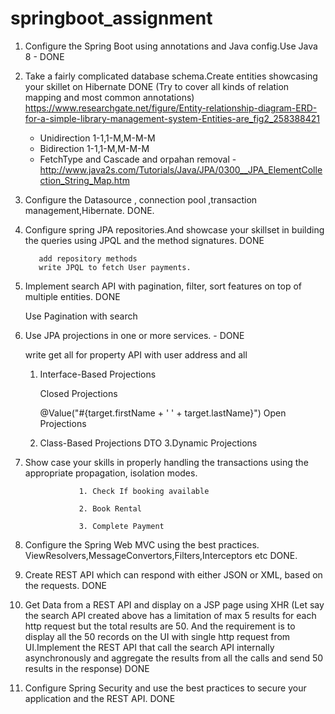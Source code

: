 # springboot_assignment

1. Configure the Spring Boot using annotations and Java config.Use Java 8 - DONE

2. Take a fairly complicated database schema.Create entities showcasing your skillet on Hibernate DONE
(Try to cover all kinds of relation mapping and most common annotations) 
https://www.researchgate.net/figure/Entity-relationship-diagram-ERD-for-a-simple-library-management-system-Entities-are_fig2_258388421

   - Unidirection 1-1,1-M,M-M-M
   - Bidirection  1-1,1-M,M-M-M
   - FetchType and Cascade and orpahan removal
   -http://www.java2s.com/Tutorials/Java/JPA/0300__JPA_ElementCollection_String_Map.htm
   

3. Configure the Datasource , connection pool ,transaction management,Hibernate. DONE.

4. Configure spring JPA repositories.And showcase your skillset in building the queries using JPQL and the method signatures.  DONE
         
		  add repository methods
		  write JPQL to fetch User payments.

   


5. Implement search API with pagination, filter, sort features on top of multiple entities. DONE
     
	 Use Pagination with search


6. Use JPA projections in one or more services. - DONE
     
	 write get all for property API with user address and all
	 
	 1. Interface-Based Projections
	 
	     Closed Projections
		 
		 @Value("#{target.firstName + ' ' + target.lastName}")
		 Open Projections
	 
	 2. Class-Based Projections DTO
	 3.Dynamic Projections
	 


7. Show case your skills in properly handling the transactions using the appropriate propagation, isolation modes.
    
                   				  
				  
				   1. Check If booking available   
				   
				   2. Book Rental
				   
				   3. Complete Payment
				   
				    
				   

8. Configure the Spring Web MVC using the best practices. ViewResolvers,MessageConvertors,Filters,Interceptors etc
    DONE.

9. Create REST API which can respond with either JSON or XML, based on the requests.
    DONE


10. Get Data from a REST API and display on a JSP page using XHR (Let say the search API created above has a limitation of max 5 results for each http request but the total results are 50. And the requirement is to display all the 50 records on the UI with single http request from UI.Implement the REST API that call the search API internally asynchronously and aggregate the results from all the calls and send 50 results in the response) DONE


11. Configure Spring Security and use the best practices to secure your application and the REST API.
    DONE







					   
